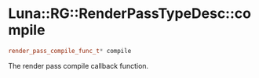 # Luna::RG::RenderPassTypeDesc::compile

```c++
render_pass_compile_func_t* compile
```

The render pass compile callback function. 

